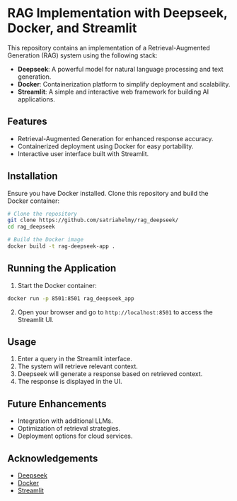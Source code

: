 # RAG Implementation with Deepseek, Docker, and Streamlit

This repository contains an implementation of a Retrieval-Augmented Generation (RAG) system using the following stack:

- **Deepseek**: A powerful model for natural language processing and text generation.
- **Docker**: Containerization platform to simplify deployment and scalability.
- **Streamlit**: A simple and interactive web framework for building AI applications.

## Features
- Retrieval-Augmented Generation for enhanced response accuracy.
- Containerized deployment using Docker for easy portability.
- Interactive user interface built with Streamlit.

## Installation

Ensure you have Docker installed. Clone this repository and build the Docker container:

```bash
# Clone the repository
git clone https://github.com/satriahelmy/rag_deepseek/
cd rag_deepseek

# Build the Docker image
docker build -t rag-deepseek-app .
```

## Running the Application

1. Start the Docker container:
```bash
docker run -p 8501:8501 rag_deepseek_app
```

2. Open your browser and go to `http://localhost:8501` to access the Streamlit UI.

## Usage
1. Enter a query in the Streamlit interface.
2. The system will retrieve relevant context.
3. Deepseek will generate a response based on retrieved context.
4. The response is displayed in the UI.

## Future Enhancements
- Integration with additional LLMs.
- Optimization of retrieval strategies.
- Deployment options for cloud services.

## Acknowledgements
- [Deepseek](https://deepseek.com/)
- [Docker](https://www.docker.com/)
- [Streamlit](https://streamlit.io/)
